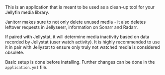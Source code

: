This is an application that is meant to be used as a clean-up tool for your Jellyfin media library.

Janitorr makes sure to not only delete unused media - it also deletes leftover requests in Jellyseerr, information on Sonarr and Radarr. 

If paired with Jellystat, it will determine media inactivity based on data recorded by Jellystat (user watch activity). It is highly recommended to use it in pair with Jellystat to ensure only truly not watched media is considered obsolete.

Basic setup is done before installing. Further changes can be done in the `application.yml` file.